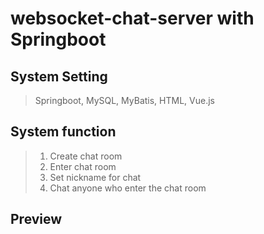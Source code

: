 # websocket-chat-server with Springboot

## System Setting
> Springboot, MySQL, MyBatis, HTML, Vue.js

## System function
>  1. Create chat room
>  2. Enter chat room
>  3. Set nickname for chat 
>  4. Chat anyone who enter the chat room

## Preview
> > 
